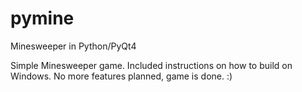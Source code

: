 # pymine
Minesweeper in Python/PyQt4

Simple Minesweeper game. Included instructions on how to build on Windows.
No more features planned, game is done. :)